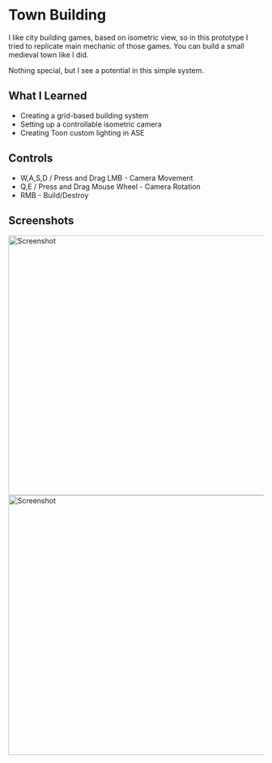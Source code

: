 # Town Building
 
I like city building games, based on isometric view, so in this prototype I tried to replicate main mechanic of those games. You can build a small medieval town like I did.

Nothing special, but I see a potential in this simple system.

## What I Learned
* Creating a grid-based building system
* Setting up a controllable isometric camera
* Creating Toon custom lighting in ASE

## Controls
* W,A,S,D / Press and Drag LMB - Camera Movement
* Q,E / Press and Drag Mouse Wheel - Camera Rotation
* RMB - Build/Destroy

## Screenshots

<img alt="Screenshot" width="512" align="center" src="https://i.imgur.com/e9Ngu63.png">
<img alt="Screenshot" width="512" align="center" src="https://i.imgur.com/Ofjd1rS.png">
